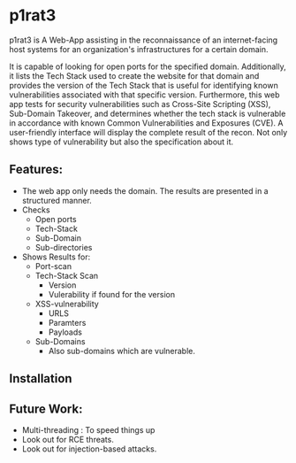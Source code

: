 # p1rat3
p1rat3 is A Web-App assisting in the reconnaissance of an internet-facing host systems for an organization's infrastructures for a certain domain.


It is capable of looking for open ports for the specified domain.
Additionally, it lists the Tech Stack used to create the website for that domain and provides the version of the Tech Stack that is useful for identifying known vulnerabilities associated with that specific version.
Furthermore, this web app tests for security vulnerabilities such as Cross-Site Scripting (XSS), Sub-Domain Takeover, and determines whether the tech stack is vulnerable in accordance with known Common Vulnerabilities and Exposures (CVE).
A user-friendly interface will display the complete result of the recon. Not only shows type of vulnerability but also the specification about it.


## Features:
* The web app only needs the domain. The results are presented in a structured manner.
* Checks 
  * Open ports
  * Tech-Stack
  * Sub-Domain
  * Sub-directories
* Shows Results for:
  * Port-scan
  * Tech-Stack Scan
    * Version
    * Vulerability if found for the version 
  * XSS-vulnerability
    * URLS
    * Paramters
    * Payloads
  * Sub-Domains
    * Also sub-domains which are vulnerable.
   

## Installation


## Future Work:
* Multi-threading : To speed things up
* Look out for RCE threats.
*  Look out for injection-based attacks.
